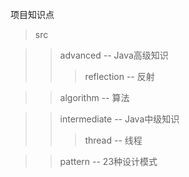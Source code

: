 项目知识点
>src   

>>advanced -- Java高级知识
>>>reflection -- 反射    

>>algorithm -- 算法

>>intermediate -- Java中级知识
>>>thread -- 线程

>>pattern -- 23种设计模式 
